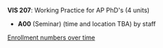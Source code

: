 **VIS 207**: Working Practice for AP PhD's (4 units)

- **A00** (Seminar) (time and location TBA) by staff

[Enrollment numbers over time](./VIS207.tsv)
